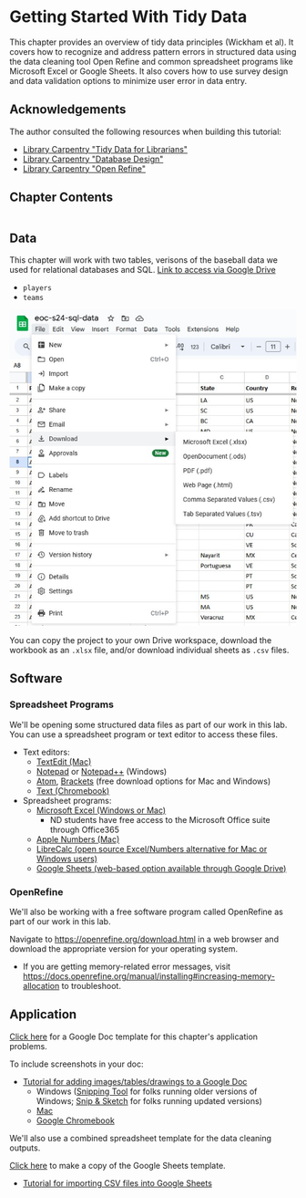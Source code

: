 # Getting Started With Tidy Data

This chapter provides an overview of tidy data principles (Wickham et al). It covers how to recognize and address pattern errors in structured data using the data cleaning tool Open Refine and common spreadsheet programs like Microsoft Excel or Google Sheets. It also covers how to use survey design and data validation options to minimize user error in data entry.

## Acknowledgements

The author consulted the following resources when building this tutorial:
- [Library Carpentry "Tidy Data for Librarians"](https://librarycarpentry.org/lc-spreadsheets/)
- [Library Carpentry "Database Design"](https://librarycarpentry.org/lc-sql/08-database-design/index.html)
- [Library Carpentry "Open Refine"](https://librarycarpentry.org/lc-open-refine/)

## Chapter Contents

```{tableofcontents}
```

## Data

This chapter will work with two tables, verisons of the baseball data we used for relational databases and SQL. [Link to access via Google Drive](https://docs.google.com/spreadsheets/d/1YcYj_cCmdsQliYN9YNPP85pdfBD-lwa5LB9MEa7V-os/copy)
- `players`
- `teams`

<p align="center"><img src="https://github.com/kwaldenphd/elements-of-computing/blob/main/book/images/sql1.jpg?raw=true" width="1000"></p>

You can copy the project to your own Drive workspace, download the workbook as an `.xlsx` file, and/or download individual sheets as `.csv` files.

## Software

### Spreadsheet Programs

We'll be opening some structured data files as part of our work in this lab. You can use a spreadsheet program or text editor to access these files.

  * Text editors:
    * [TextEdit (Mac)](https://support.apple.com/guide/textedit/welcome/mac)
    * [Notepad](https://www.microsoft.com/en-us/p/windows-notepad/9msmlrh6lzf3) or [Notepad++](https://notepad-plus-plus.org/) (Windows)
    * [Atom](https://atom.io/), [Brackets](https://brackets.io/) (free download options for Mac and Windows)
    * [Text (Chromebook)](https://chrome.google.com/webstore/detail/text/mmfbcljfglbokpmkimbfghdkjmjhdgbg?hl=en)  
  * Spreadsheet programs:
    * [Microsoft Excel (Windows or Mac)](https://nd.service-now.com/nd_portal?id=kb_article&sys_id=cf15b58edbaa3058310fa94ed3961935)
      * ND students have free access to the Microsoft Office suite through Office365
    * [Apple Numbers (Mac)](https://www.apple.com/numbers/)
    * [LibreCalc (open source Excel/Numbers alternative for Mac or Windows users)](https://www.libreoffice.org/download/download/)
    * [Google Sheets (web-based option available through Google Drive)](https://www.google.com/sheets/about/)


### OpenRefine

We'll also be working with a free software program called OpenRefine as part of our work in this lab. 

Navigate to https://openrefine.org/download.html in a web browser and download the appropriate version for your operating system.
- If you are getting memory-related error messages, visit https://docs.openrefine.org/manual/installing#increasing-memory-allocation to troubleshoot.

## Application

[Click here](https://docs.google.com/document/d/1zRGhTwuTrj0hUpLZABRg1w7JPznE0hE06wo1414lng8/copy) for a Google Doc template for this chapter's application problems.

To include screenshots in your doc:
- [Tutorial for adding images/tables/drawings to a Google Doc](https://www.techrepublic.com/article/how-to-add-images-tables-and-drawings-to-a-google-doc-file/)
  * Windows ([Snipping Tool](https://support.microsoft.com/en-us/windows/use-snipping-tool-to-capture-screenshots-00246869-1843-655f-f220-97299b865f6b) for folks running older versions of Windows; [Snip & Sketch](https://www.lifewire.com/snip-and-sketch-windows-10-4774799) for folks running updated versions)
  * [Mac](https://support.apple.com/en-us/HT201361)
  * [Google Chromebook](https://support.google.com/chromebook/answer/10474268?hl=en)

We'll also use a combined spreadsheet template for the data cleaning outputs.

[Click here](https://docs.google.com/spreadsheets/d/1n6oDPMh3G7dLTzLdMcr6oFepovilONg8v-3XQC3r6ag/copy) to make a copy of the Google Sheets template.
- [Tutorial for importing CSV files into Google Sheets](https://help.loyverse.com/help/how-open-csv-file-google-sheets)